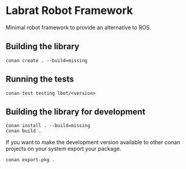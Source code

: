# Labrat Robot Framework

Minimal robot framework to provide an alternative to ROS.

## Building the library
```
conan create . --build=missing
```

## Running the tests
```
conan test testing lbot/<version>
```

## Building the library for development
```
conan install . --build=missing
conan build .
```

If you want to make the development version available to other conan projects on your system export your package.
```
conan export-pkg .
```
